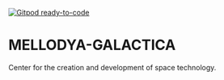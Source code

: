 [![Gitpod ready-to-code](https://img.shields.io/badge/Gitpod-ready--to--code-blue?logo=gitpod)](https://gitpod.io/#https://github.com/KOSASIH/MELLODYA-GALACTICA)

# MELLODYA-GALACTICA
Center for the creation and development of space technology.
